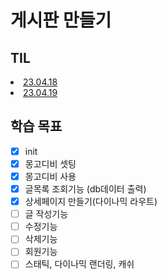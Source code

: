# 게시판 만들기
## TIL
<li><a href="">23.04.18</a></li>
<li><a href="">23.04.19</a></li>

## 학습 목표

- [x]  init
- [x]  몽고디비 셋팅
- [x]  몽고디비 사용
- [x]  글목록 조회기능 (db데이터 출력)
- [x]  상세페이지 만들기(다이나믹 라우트)
- [ ]  글 작성기능
- [ ]  수정기능
- [ ]  삭제기능
- [ ]  회원기능
- [ ]  스태틱, 다이나믹 랜더링, 캐쉬
